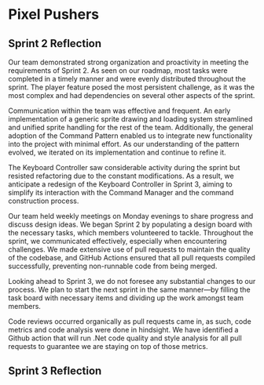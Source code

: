# Pixel Pushers

## Sprint 2 Reflection

Our team demonstrated strong organization and proactivity in meeting the requirements of Sprint 2. As seen on our roadmap, most tasks were completed in a timely manner and were evenly distributed throughout the sprint. The player feature posed the most persistent challenge, as it was the most complex and had dependencies on several other aspects of the sprint.

Communication within the team was effective and frequent. An early implementation of a generic sprite drawing and loading system streamlined and unified sprite handling for the rest of the team. Additionally, the general adoption of the Command Pattern enabled us to integrate new functionality into the project with minimal effort. As our understanding of the pattern evolved, we iterated on its implementation and continue to refine it.

The Keyboard Controller saw considerable activity during the sprint but resisted refactoring due to the constant modifications. As a result, we anticipate a redesign of the Keyboard Controller in Sprint 3, aiming to simplify its interaction with the Command Manager and the command construction process.

Our team held weekly meetings on Monday evenings to share progress and discuss design ideas. We began Sprint 2 by populating a design board with the necessary tasks, which members volunteered to tackle. Throughout the sprint, we communicated effectively, especially when encountering challenges. We made extensive use of pull requests to maintain the quality of the codebase, and GitHub Actions ensured that all pull requests compiled successfully, preventing non-runnable code from being merged.

Looking ahead to Sprint 3, we do not foresee any substantial changes to our process. We plan to start the next sprint in the same manner—by filling the task board with necessary items and dividing up the work amongst team members.

Code reviews occurred organically as pull requests came in, as such, code metrics and code analysis were done in hindsight. We have identified a Github action that will run .Net code quality and style analysis for all pull requests to guarantee we are staying on top of those metrics.

## Sprint 3 Reflection


